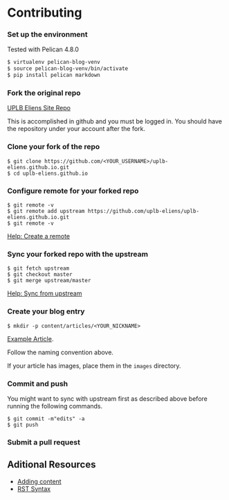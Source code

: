 # Contributing

### Set up the environment
Tested with Pelican 4.8.0

```bash
$ virtualenv pelican-blog-venv
$ source pelican-blog-venv/bin/activate
$ pip install pelican markdown
```
### Fork the original repo

[UPLB Eliens Site Repo](https://github.com/uplb-eliens/uplb-eliens.github.io)

This is accomplished in github and you must be logged in. You should have the repository under your account after the fork.

### Clone your fork of the repo

```
$ git clone https://github.com/<YOUR_USERNAME>/uplb-eliens.github.io.git
$ cd uplb-eliens.github.io
```

### Configure remote for your forked repo

```
$ git remote -v
$ git remote add upstream https://github.com/uplb-eliens/uplb-eliens.github.io.git
$ git remote -v
```

[Help: Create a remote](https://help.github.com/en/articles/configuring-a-remote-for-a-fork)

### Sync your forked repo with the upstream

```
$ git fetch upstream
$ git checkout master
$ git merge upstream/master
```

[Help: Sync from upstream](https://help.github.com/en/articles/syncing-a-fork)

### Create your blog entry
```
$ mkdir -p content/articles/<YOUR_NICKNAME>
```
[Example Article](https://raw.githubusercontent.com/uplb-eliens/uplb-eliens.github.io/master/content/articles/jach/jach_002.rst).

Follow the naming convention above.

If your article has images, place them in the `images` directory.

### Commit and push

You might want to sync with upstream first as described above before 
running the following commands.

```
$ git commit -m"edits" -a
$ git push
```

### Submit a pull request



## Aditional Resources

* [Adding content](https://docs.getpelican.com/en/latest/content.html)
* [RST Syntax](https://github.com/ralsina/rst-cheatsheet/blob/master/rst-cheatsheet.rst) 

